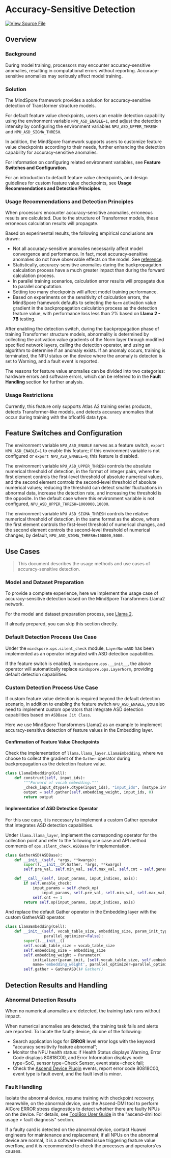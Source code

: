 # Accuracy-Sensitive Detection

[![View Source File](https://mindspore-website.obs.cn-north-4.myhuaweicloud.com/website-images/master/resource/_static/logo_source_en.svg)](https://gitee.com/mindspore/docs/blob/master/tutorials/experts/source_en/debug/sdc.md)

## Overview

### Background

During model training, processors may encounter accuracy-sensitive anomalies, resulting in computational errors without reporting. Accuracy-sensitive anomalies may seriously affect model training.

### Solution

The MindSpore framework provides a solution for accuracy-sensitive detection of Transformer structure models.

For default feature value checkpoints, users can enable detection capability using the environment variable `NPU_ASD_ENABLE=1`, and adjust the detection intensity by configuring the environment variables `NPU_ASD_UPPER_THRESH` and `NPU_ASD_SIGMA_THRESH`.

In addition, the MindSpore framework supports users to customize feature value checkpoints according to their needs, further enhancing the detection capability for accuracy-sensitive anomalies.

For information on configuring related environment variables, see **Feature Switches and Configuration**.

For an introduction to default feature value checkpoints, and design guidelines for custom feature value checkpoints, see **Usage Recommendations and Detection Principles**.

### Usage Recommendations and Detection Principles

When processors encounter accuracy-sensitive anomalies, erroneous results are calculated. Due to the structure of Transformer models, these erroneous calculation results will propagate.

Based on experimental results, the following empirical conclusions are drawn:

* Not all accuracy-sensitive anomalies necessarily affect model convergence and performance. In fact, most accuracy-sensitive anomalies do not have observable effects on the model. See [reference](https://dl.acm.org/doi/abs/10.1145/3579371.3589105).
* Statistically, accuracy-sensitive anomalies during the backpropagation calculation process have a much greater impact than during the forward calculation process.
* In parallel training scenarios, calculation error results will propagate due to parallel computation.
* Setting too many checkpoints will affect model training performance.
* Based on experiments on the sensitivity of calculation errors, the MindSpore framework defaults to selecting the `Norm` activation value gradient in the backpropagation calculation process as the detection feature value, with performance loss less than 2% based on **Llama 2 - 7B** testing.

After enabling the detection switch, during the backpropagation phase of training Transformer structure models, abnormality is determined by collecting the activation value gradients of the Norm layer through modified specified network layers, calling the detection operator, and using an algorithm to determine if an anomaly exists. If an anomaly occurs, training is terminated, the NPU status on the device where the anomaly is detected is set to Warning, and a fault event is reported.

The reasons for feature value anomalies can be divided into two categories: hardware errors and software errors, which can be referred to in the **Fault Handling** section for further analysis.

### Usage Restrictions

Currently, this feature only supports Atlas A2 training series products, detects Transformer-like models, and detects accuracy anomalies that occur during training with the bfloat16 data type.

## Feature Switches and Configuration

The environment variable `NPU_ASD_ENABLE` serves as a feature switch, `export NPU_ASD_ENABLE=1` to enable this feature; if this environment variable is not configured or `export NPU_ASD_ENABLE=0`, this feature is disabled.

The environment variable `NPU_ASD_UPPER_THRESH` controls the absolute numerical threshold of detection, in the format of integer pairs, where the first element controls the first-level threshold of absolute numerical values, and the second element controls the second-level threshold of absolute numerical values; reducing the threshold can detect smaller fluctuations in abnormal data, increase the detection rate, and increasing the threshold is the opposite. In the default case where this environment variable is not configured, `NPU_ASD_UPPER_THRESH=1000000,10000`.

The environment variable `NPU_ASD_SIGMA_THRESH` controls the relative numerical threshold of detection, in the same format as the above, where the first element controls the first-level threshold of numerical changes, and the second element controls the second-level threshold of numerical changes; by default, `NPU_ASD_SIGMA_THRESH=100000,5000`.

## Use Cases

> This document describes the usage methods and use cases of accuracy-sensitive detection.

### Model and Dataset Preparation

To provide a complete experience, here we implement the usage case of accuracy-sensitive detection based on the MindSpore Transformers Llama2 network.

For the model and dataset preparation process, see [Llama 2](https://mindformers.readthedocs.io/zh-cn/latest/docs/model_cards/llama2.html).

If already prepared, you can skip this section directly.

### Default Detection Process Use Case

Under the `mindspore.ops.silent_check` module, `LayerNormASD` has been implemented as an operator integrated with ASD detection capabilities.

If the feature switch is enabled, in `mindspore.ops.__init__`, the above operator will automatically replace `mindspore.ops.LayerNorm`, providing default detection capabilities.

### Custom Detection Process Use Case

If custom feature value detection is required beyond the default detection scenario, in addition to enabling the feature switch `NPU_ASD_ENABLE`, you also need to implement custom operators that integrate ASD detection capabilities based on `ASDBase Jit Class`.

Here we use MindSpore Transformers Llama2 as an example to implement accuracy-sensitive detection of feature values in the Embedding layer.

#### Confirmation of Feature Value Checkpoints

Check the implementation of `llama.llama_layer.LlamaEmbedding`, where we choose to collect the gradient of the `Gather` operator during backpropagation as the detection feature value.

```python
class LlamaEmbedding(Cell):
    def construct(self, input_ids):
        """Forward of vocab embedding."""
        _check_input_dtype(F.dtype(input_ids), "input_ids", [mstype.int32, mstype.int64], self.cls_name)
        output = self.gather(self.embedding_weight, input_ids, 0)
        return output
```

#### Implementation of ASD Detection Operator

For this use case, it is necessary to implement a custom Gather operator that integrates ASD detection capabilities.

Under `llama.llama_layer`, implement the corresponding operator for the collection point and refer to the following use case and API method comments of `ops.silent_check.ASDBase` for implementation.

```python
class GatherASD(ASDBase):
    def __init__(self, *args, **kwargs):
        super().__init__(P.Gather, *args, **kwargs)
        self.pre_val, self.min_val, self.max_val, self.cnt = self.generate_params()

    def __call__(self, input_params, input_indices, axis):
        if self.enable_check:
            input_params = self.check_op(
                input_params, self.pre_val, self.min_val, self.max_val, self.cnt, None)
            self.cnt += 1
        return self.op(input_params, input_indices, axis)
```

And replace the default Gather operator in the Embedding layer with the custom GatherASD operator.

```python
class LlamaEmbedding(Cell):
    def __init__(self, vocab_table_size, embedding_size, param_init_type=mstype.float32, param_init='normal',
                 parallel_optimizer=False):
        super().__init__()
        self.vocab_table_size = vocab_table_size
        self.embedding_size = embedding_size
        self.embedding_weight = Parameter(
            initializer(param_init, [self.vocab_table_size, self.embedding_size], dtype=param_init_type),
            name='embedding_weight', parallel_optimizer=parallel_optimizer)
        self.gather = GatherASD()# Gather()
```

## Detection Results and Handling

### Abnormal Detection Results

When no numerical anomalies are detected, the training task runs without impact.

When numerical anomalies are detected, the training task fails and alerts are reported. To locate the faulty device, do one of the following:

* Search application logs for **ERROR** level error logs with the keyword "accuracy sensitivity feature abnormal";
* Monitor the NPU health status: if Health Status displays Warning, Error Code displays 80818C00, and Error Information displays node type=SoC, sensor type=Check Sensor, event state=check fail;
* Check the [Ascend Device Plugin](https://github.com/Ascend/ascend-device-plugin) events, report error code 80818C00, event type is fault event, and the fault level is minor.

### Fault Handling

Isolate the abnormal device, resume training with checkpoint recovery; meanwhile, on the abnormal device, use the Ascend-DMI tool to perform AICore ERROR stress diagnostics to detect whether there are faulty NPUs on the device. For details, see [ToolBox User Guide](https://www.hiascend.com/document/detail/zh/mindx-dl/2046/dluserguide/toolboxug/toolboxug_000002.html) in the "ascend-dmi tool usage > fault diagnosis" section.

If a faulty card is detected on the abnormal device, contact Huawei engineers for maintenance and replacement; if all NPUs on the abnormal device are normal, it is a software-related issue triggering feature value overflow, and it is recommended to check the processes and operators'es causes.